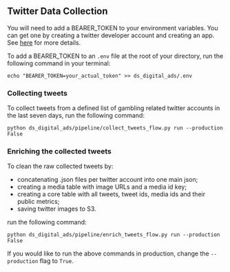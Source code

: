 ## Twitter Data Collection

You will need to add a BEARER_TOKEN to your environment variables. You can get one by creating a twitter developer account and creating an app. See [here](https://developer.twitter.com/en/docs/twitter-api/getting-started/getting-access-to-the-twitter-api) for more details.

To add a BEARER_TOKEN to an `.env` file at the root of your directory, run the following command in your terminal:

```
echo "BEARER_TOKEN=your_actual_token" >> ds_digital_ads/.env
```

### Collecting tweets

To collect tweets from a defined list of gambling related twitter accounts in the last seven days, run the following command:

```
python ds_digital_ads/pipeline/collect_tweets_flow.py run --production False
```

### Enriching the collected tweets

To clean the raw collected tweets by:

- concatenating .json files per twitter account into one main json;
- creating a media table with image URLs and a media id key;
- creating a core table with all tweets, tweet ids, media ids and their public metrics;
- saving twitter images to S3.

run the following command:

```
python ds_digital_ads/pipeline/enrich_tweets_flow.py run --production False
```

If you would like to run the above commands in production, change the `--production` flag to `True`.
